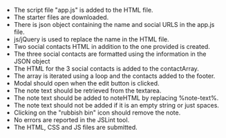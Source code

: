 - The script file "app.js" is added to the HTML file.
- The starter files are downloaded.
- There is json object containing the name and social URLS in the app.js file.
- js/jQuery is used to replace the name in the HTML file.
- Two social contacts HTML in addition to the one provided is created.
- The three social contacts are formatted using the information in the JSON object
- The HTML for the 3 social contacts is added to the contactArray.
- The array is iterated using a loop and the contacts added to the footer.
- Modal should open when the edit button is clicked.
- The note text should be retrieved from the textarea.
- The note text should be added to noteHTML by replacing %note-text%.
- The note text should not be added if it is an empty string or just spaces.
- Clicking on the "rubbish bin" icon should remove the note.
- No errors are reported in the JSLint tool.
- The HTML, CSS and JS files are submitted.
 
